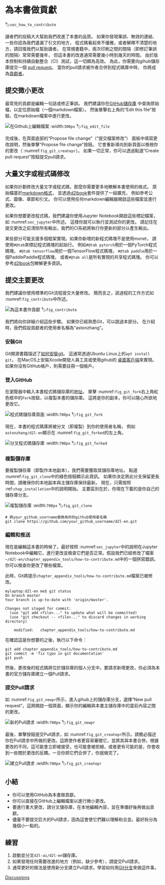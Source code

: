 # 為本書做貢獻
:label:`sec_how_to_contribute`

讀者們的投稿大大幫助我們改進了本書的品質。
如果你發現筆誤、無效的連結、一些你認為我們遺漏了引文的地方，
程式碼看起來不優雅，或者解釋不清楚的地方，請回復我們以幫助讀者。
在常規書籍中，兩次印刷之間的間隔（即修訂筆誤的間隔）常常需要幾年，
但這本書的改進通常需要幾小時到幾天的時間。
由於版本控制和持續自動整合（CI）測試，這一切頗為高效。
為此，你需要向gihub儲存庫提交一個
[pull request](https://github.com/d2l-ai/d2l-en/pulls)。
當你的pull請求被作者合併到程式碼庫中時，
你將成為[貢獻者](https://github.com/d2l-ai/d2l-en/graphs/contributors)。

## 提交微小更改

最常見的貢獻是編輯一句話或修正筆誤。
我們建議你在[GitHub儲存庫](https://github.com/d2l-ai/d2l-en)
中查詢原始檔，以定位原始檔（一個markdown檔案）。
然後單擊右上角的“Edit this file”按鈕，在markdown檔案中進行更改。

![在Github上編輯檔案](../img/edit-file.png)
:width:`300px`
:label:`fig_edit_file`

完成後，在頁面底部的“Propose file change”（“提交檔案修改”）
面板中填寫更改說明，然後單擊“Propose file change”按鈕。
它會重新導向到新頁面以檢視你的更改（ :numref:`fig_git_createpr`）。
如果一切正常，你可以透過點選“Create pull request”按鈕提交pull請求。

## 大量文字或程式碼修改

如果你計劃修改大量文字或程式碼，那麼你需要更多地瞭解本書使用的格式。
原始檔基於[markdown格式](https://daringfireball.net/projects/markdown/syntax)，
並透過[d2lbook](http://book.d2l.ai/user/markdown.html)套件提供了一組擴充，
例如參考公式、圖像、章節和引文。
你可以使用任何markdown編輯器開啟這些檔案並進行更改。

如果你想要更改程式碼，我們建議你使用Jupyter Notebook開啟這些標記檔案，
如 :numref:`sec_jupyter`中所述。
這樣你就可以執行並測試你的更改。
請記住在提交更改之前清除所有輸出，我們的CI系統將執行你更新的部分以產生輸出。

某些部分可能支援多個框架實現。如果你新增的新程式碼塊不是使用mxnet，
請使用`#@tab`來標記程式碼塊的起始行。
例如`#@tab pytorch`用於一個PyTorch程式碼塊，
`#@tab tensorflow`用於一個TensorFlow程式碼塊，
`#@tab paddle`用於一個PaddlePaddle程式碼塊，
或者`#@tab all`是所有實現的共享程式碼塊。
你可以參考[d2lbook](http://book.d2l.ai/user/code_tabs.html)包瞭解更多資訊。

## 提交主要更改

我們建議你使用標準的Git流程提交大量修改。
簡而言之，該過程的工作方式如 :numref:`fig_contribute`中所述。

![為這本書作貢獻](../img/contribute.svg)
:label:`fig_contribute`

我們將向你詳細介紹這些步驟。
如果你已經熟悉Git，可以跳過本部分。
在介紹時，我們假設貢獻者的使用者名稱為“astonzhang”。

### 安裝Git

Git開源書籍描述了[如何安裝git](https://git-scm.com/book/en/v2)。
這通常透過Ubuntu Linux上的`apt install git`，
在MacOS上安裝Xcode開發人員工具或使用gihub的
[桌面客戶端](https://desktop.github.com)來實現。
如果你沒有GitHub帳戶，則需要註冊一個帳戶。

### 登入GitHub

在瀏覽器中輸入本書程式碼儲存庫的[地址](https://github.com/d2l-ai/d2l-en/)。
單擊 :numref:`fig_git_fork`右上角紅色框中的`Fork`按鈕，以複製本書的儲存庫。
這將是你的副本，你可以隨心所欲地更改它。

![程式碼儲存庫頁面](../img/git-fork.png)
:width:`700px`
:label:`fig_git_fork`

現在，本書的程式碼庫將被分叉（即複製）到你的使用者名稱，
例如`astonzhang/d2l-en`顯示在 :numref:`fig_git_forked`的左上角。

![分叉程式碼儲存庫](../img/git-forked.png)
:width:`700px`
:label:`fig_git_forked`

### 複製儲存庫

要複製儲存庫（即製作本地副本），我們需要獲取其儲存庫地址。
點選 :numref:`fig_git_clone`中的綠色按鈕顯示此資訊。
如果你決定將此分支保留更長時間，請確保你的本地副本與主儲存庫保持最新。
現在，只需按照 :ref:`chap_installation`中的說明開始。
主要區別在於，你現在下載的是你自己的儲存庫分支。

![複製儲存庫](../img/git-clone.png)
:width:`700px`
:label:`fig_git_clone`

```
# 將your_github_username替換為你的github使用者名稱
git clone https://github.com/your_github_username/d2l-en.git
```

### 編輯和推送

現在是編輯這本書的時候了。最好按照 :numref:`sec_jupyter`中的說明在Jupyter Notebook中編輯它。進行更改並檢查它們是否正常。假設我們已經修改了檔案`~/d2l-en/chapter_appendix_tools/how-to-contribute.md`中的一個拼寫錯誤。你可以檢查你更改了哪些檔案。

此時，Git將提示`chapter_appendix_tools/how-to-contribute.md`檔案已被修改。

```
mylaptop:d2l-en me$ git status
On branch master
Your branch is up-to-date with 'origin/master'.

Changes not staged for commit:
  (use "git add <file>..." to update what will be committed)
  (use "git checkout -- <file>..." to discard changes in working directory)

	modified:   chapter_appendix_tools/how-to-contribute.md
```

在確認這是你想要的之後，執行以下命令：

```
git add chapter_appendix_tools/how-to-contribute.md
git commit -m 'fix typo in git documentation'
git push
```

然後，更改後的程式碼將位於儲存庫的個人分支中。要請求新增更改，你必須為本書的官方儲存庫建立一個Pull請求。

### 提交Pull請求

如 :numref:`fig_git_newpr`所示，進入gihub上的儲存庫分支，選擇“New pull request”。這將開啟一個頁面，顯示你的編輯與本書主儲存庫中的當前內容之間的更改。

![新的Pull請求](../img/git-newpr.png)
:width:`700px`
:label:`fig_git_newpr`

最後，單擊按鈕提交Pull請求，如 :numref:`fig_git_createpr`所示。請務必描述你在Pull請求中所做的更改。這將使作者更容易審閱它，並將其與本書合併。根據更改的不同，這可能會立即被接受，也可能會被拒絕，或者更有可能的是，你會收到一些關於更改的反饋。一旦你把它們合併了，你就做完了。

![建立Pull請求](../img/git-createpr.png)
:width:`700px`
:label:`fig_git_createpr`

## 小結

* 你可以使用GitHub為本書做貢獻。
* 你可以直接在GitHub上編輯檔案以進行微小更改。
* 要進行重大更改，請分叉儲存庫，在本地編輯內容，並在準備好後再做出貢獻。
* 儘量不要提交巨大的Pull請求，因為這會使它們難以理解和合並。最好拆分為幾個小一點的。

## 練習

1. 啟動並分叉`d2l-ai/d2l-en`儲存庫。
1. 如果發現任何需要改進的地方（例如，缺少參考），請提交Pull請求。
1. 通常更好的做法是使用新分支建立Pull請求。學習如何用[Git分支](https://git-scm.com/book/en/v2/Git-Branching-Branches-in-a-Nutshell)來做這件事。

[Discussions](https://discuss.d2l.ai/t/5730)
